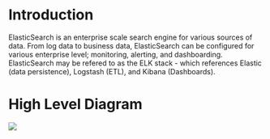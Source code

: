 # Introduction

ElasticSearch is an enterprise scale search engine for various sources of data.  From log data to business data, ElasticSearch can be configured for various enterprise level; monitoring, alerting, and dashboarding.  ElasticSearch may be refered to as the ELK stack - which references Elastic (data persistence), Logstash (ETL), and Kibana (Dashboards).

# High Level Diagram

<img src=https://lucid.app/publicSegments/view/fe7fff0f-d45d-419b-873b-aaa1167ae1f9/image.png></img>
